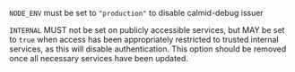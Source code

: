 `NODE_ENV` must be set to `"production"`
to disable calmid-debug issuer

`INTERNAL` MUST not be set on publicly accessible services, but MAY be set to `true` when access has been appropriately restricted to trusted internal services, as this will disable authentication. This option should be removed once all necessary services have been updated.
